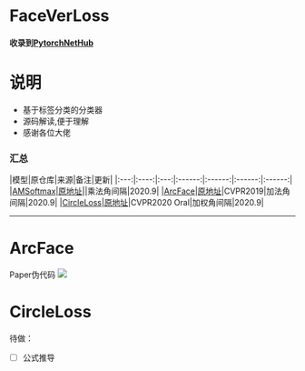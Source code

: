 # FaceVerLoss
#### 收录到[PytorchNetHub](https://github.com/bobo0810/PytorchNetHub)

# 说明
- 基于标签分类的分类器
- 源码解读,便于理解
- 感谢各位大佬

### 汇总
|模型|原仓库|来源|备注|更新|
|:---:|:----:|:---:|:------:|:------:|:------:|:------:|
|[AMSoftmax](https://arxiv.org/pdf/1801.05599.pdf)|[原地址](https://github.com/cavalleria/cavaface.pytorch)||乘法角间隔|2020.9|
|[ArcFace](https://arxiv.org/abs/1801.07698)|[原地址](https://github.com/cavalleria/cavaface.pytorch)|CVPR2019|加法角间隔|2020.9|
|[CircleLoss](https://arxiv.org/abs/2002.10857)|[原地址](https://github.com/xialuxi/CircleLoss_Face)|CVPR2020 Oral|加权角间隔|2020.9|


___

# ArcFace

Paper伪代码
![](https://github.com/bobo0810/FaceVerLoss/blob/master/imgs/ArcFace.png)

# CircleLoss

待做：
- [ ] 公式推导
